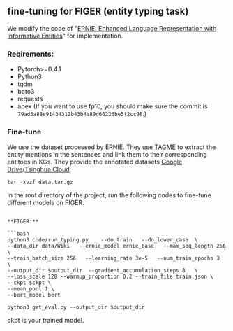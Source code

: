 ## fine-tuning for FIGER (entity typing task)

We modify the code of "[ERNIE: Enhanced Language Representation with Informative Entities](https://arxiv.org/abs/1905.07129)" for implementation.

### Reqirements:

* Pytorch>=0.4.1
* Python3
* tqdm
* boto3
* requests
* apex (If you want to use fp16, you should make sure the commit is `79ad5a88e91434312b43b4a89d66226be5f2cc98`.)

### Fine-tune

We use the dataset processed by ERNIE. They use [TAGME](<https://tagme.d4science.org/tagme/>) to extract the entity mentions in the sentences and link them to their corresponding entitoes in KGs. They provide the annotated datasets [Google Drive](https://drive.google.com/open?id=1HlWw7Q6-dFSm9jNSCh4VaBf1PlGqt9im)/[Tsinghua Cloud](https://cloud.tsinghua.edu.cn/f/32668247e4fd4f9789f2/).

```shell
tar -xvzf data.tar.gz
```

In the root directory of the project, run the following codes to fine-tune different models on FIGER.

```

**FIGER:**

```bash
python3 code/run_typing.py    --do_train   --do_lower_case  \
--data_dir data/Wiki   --ernie_model ernie_base   --max_seq_length 256  \
--train_batch_size 256   --learning_rate 3e-5   --num_train_epochs 3   \
--output_dir $output_dir  --gradient_accumulation_steps 8   \
--loss_scale 128 --warmup_proportion 0.2 --train_file train.json \
--ckpt $ckpt \
--mean_pool 1 \
--bert_model bert

python3 get_eval.py --output_dir $output_dir
```

ckpt is your trained model.
